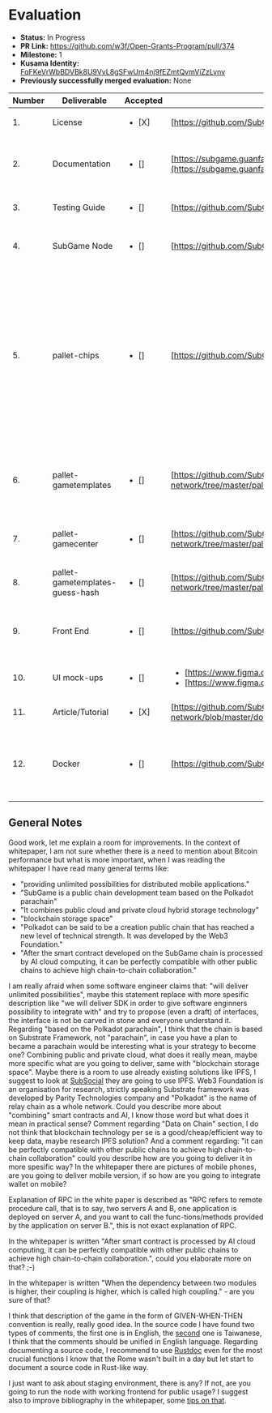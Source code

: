 # Evaluation

- **Status:** In Progress
- **PR Link:** https://github.com/w3f/Open-Grants-Program/pull/374
- **Milestone:** 1
- **Kusama Identity:** [FqFKeVrWbBDVBk8U9VvL8gSFwUm4nj9fEZmtQvmViZzLvnv](https://polkascan.io/kusama/account/FqFKeVrWbBDVBk8U9VvL8gSFwUm4nj9fEZmtQvmViZzLvnv)
- **Previously successfully merged evaluation:** None

| Number | Deliverable | Accepted | Link | Evaluation Notes |
| ------ | ----------- | -------- | ---- |----------------- |
| 1. | License | <ul><li>[X] </li></ul> | [https://github.com/SubGame-Network/subgame-network/blob/master/LICENSE](https://github.com/SubGame-Network/subgame-network/blob/master/LICENSE) | Looks good to me | 
| 2. | Documentation | <ul><li>[] </li></ul> | [https://subgame.guanfantech.com/api/assets/whitePaper/en/%E6%8A%80%E8%A1%93%E7%99%BD%E7%9A%AE%E6%9B%B8_%E8%8B%B1%E6%96%87_v7.pdf](https://subgame.guanfantech.com/api/assets/whitePaper/en/%E6%8A%80%E8%A1%93%E7%99%BD%E7%9A%AE%E6%9B%B8_%E8%8B%B1%E6%96%87_v7.pdf) | Name of the file shall be English-like, look at General Notes section |
| 3. | Testing Guide | <ul><li>[] </li></ul> | [https://github.com/SubGame-Network/subgame-network/tree/master/pallets](https://github.com/SubGame-Network/subgame-network/tree/master/pallets) | Taiwanese [comments](https://github.com/SubGame-Network/subgame-network/blob/master/pallets/chips/src/lib.rs) and lack of Rustdoc |
| 4. | SubGame Node | <ul><li>[] </li></ul> | [https://github.com/SubGame-Network/subgame-network/tree/master/node](https://github.com/SubGame-Network/subgame-network/tree/master/node) | Taiwanese comments and lack of Rustdoc [link](https://github.com/SubGame-Network/subgame-network/commit/cf903db5256d0b75eed9fb1868d0a76e5bfa8123) |
| 5. | pallet-chips | <ul><li>[] </li></ul> | [https://github.com/SubGame-Network/subgame-network/tree/master/pallets/chips](https://github.com/SubGame-Network/subgame-network/tree/master/pallets/chips) | Hard coding `weight` value is not the best possible strategy vide `default_weight.rs`, to implement it better you can look at Substrate code where is used Frame System pallet, but leave it now and improve it in at a later stage. Let's add Rustdoc and remove Taiwanese comments |
| 6. | pallet-gametemplates | <ul><li>[] </li></ul> | [https://github.com/SubGame-Network/subgame-network/tree/master/pallets/gametemplates](https://github.com/SubGame-Network/subgame-network/tree/master/pallets/gametemplates) | Let start using Rustdoc, please improve readability of a source code like unified indentations |
| 7. | pallet-gamecenter | <ul><li>[] </li></ul> | [https://github.com/SubGame-Network/subgame-network/tree/master/pallets/gamecenter](https://github.com/SubGame-Network/subgame-network/tree/master/pallets/gamecenter) | Like above, could you explain why do you use `extern crate alloc;`?  |
| 8. | pallet-gametemplates-guess-hash | <ul><li>[] </li></ul> | [https://github.com/SubGame-Network/subgame-network/tree/master/pallets/gametemplates-guess-hash](https://github.com/SubGame-Network/subgame-network/tree/master/pallets/gametemplates-guess-hash) | Mixed type of comments - English and Taiwanese |
| 9. | Front End | <ul><li>[] </li></ul> | [https://github.com/SubGame-Network/GameCenter/tree/master/frontend](https://github.com/SubGame-Network/GameCenter/tree/master/frontend) | I am not able to run the frontend part, below I include more [details](https://github.com/SubGame-Network/GameCenter/issues/1) |
| 10. | UI mock-ups | <ul><li>[] </li></ul> | <ul><li>[https://www.figma.com/file/hbwDsOVkP5tJqCnl7v0Smr/Subgame-center](https://www.figma.com/file/hbwDsOVkP5tJqCnl7v0Smr/Subgame-center)</li><li>[https://www.figma.com/file/8bSq6NEYOKfbcdFXLtsmFR/SubGame](https://www.figma.com/file/8bSq6NEYOKfbcdFXLtsmFR/SubGame)</li></ul>| Which wireframes are legit one? |
| 11. | Article/Tutorial | <ul><li>[X]</li></ul> | [https://github.com/SubGame-Network/subgame-network/blob/master/docker_run.md](https://github.com/SubGame-Network/subgame-network/blob/master/docker_run.md) | |
| 12. | Docker | <ul><li>[] </li></ul> | [https://github.com/SubGame-Network/GameCenter](https://github.com/SubGame-Network/GameCenter) | Docker works smoothly althought frontend part does not want to start as I have mentioned in front-end part |

## General Notes

Good work, let me explain a room for improvements. In the context of whitepaper, I am not sure whether there is a need to mention about Bitcoin performance but what is more important, when I was reading the whitepaper I have read many general terms like:
- "providing unlimited possibilities for distributed mobile applications."
- "SubGame is a public chain development team based on the Polkadot parachain"
- "It combines public cloud and private cloud hybrid storage technology"
- "blockchain storage space"
- "Polkadot can be said to be a creation public chain that has reached a new level of technical strength. It was developed by the Web3 Foundation."
- "After the smart contract developed on the SubGame chain is processed by AI cloud computing, it can be perfectly compatible with other public chains to achieve high chain-to-chain collaboration."

I am really afraid when some software engineer claims that: "will deliver unlimited possibilities", maybe this statement replace with more spesific description like "we will deliver SDK in order to give software enginners possibility to integrate with" and try to propose (even a draft) of interfaces, the interface is not be carved in stone and everyone understand it. Regarding "based on the Polkadot parachain", I think that the chain is based on Substrate Framework, not "parachain", in case you have a plan to became a parachain would be interesting what is your strategy to become one? Combining public and private cloud, what does it really mean, maybe more specific what are you going to deliver, same with "blockchain storage space". Maybe there is a room to use already existing solutions like IPFS, I suggest to look at [SubSocial](https://app.subsocial.network/) they are going to use IPFS. Web3 Foundation is an organisation for research, strictly speaking Substrate framework was developed by Parity Technologies company and "Polkadot" is the name of relay chain as a whole network. Could you describe more about "combining" smart contracts and AI, I know those word but what does it mean in practical sense? Comment regarding "Data on Chain" section, I do not think that blockchain technology per se is a good/cheap/efficient way to keep data, maybe research IPFS solution? And a comment regarding: "it can be perfectly compatible with other public chains to achieve high chain-to-chain collaboration" could you describe how are you going to deliver it in more spesific way? In the whitepaper there are pictures of mobile phones, are you going to deliver mobile version, if so how are you going to integrate wallet on mobile?

Explanation of RPC in the white paper is described as "RPC refers to remote procedure call, that is to say, two servers A and B, one application is deployed on server A, and you want to call the func-tions/methods provided by the application on server B.", this is not exact explanation of RPC.

In the whitepaper is written "After smart contract is processed by AI cloud computing, it can be perfectly compatible with other public chains to achieve high chain-to-chain collaboration.", could you elaborate more on that? ;-)

In the whitepaper is written "When the dependency between two modules is higher, their coupling is higher, which is called high coupling." - are you sure of that?

I think that description of the game in the form of GIVEN-WHEN-THEN convention is really, really good idea. In the source code I have found two types of comments, the first one is in English, the [second](https://github.com/SubGame-Network/subgame-network/blob/master/pallets/gametemplates-guess-hash/src/lib.rs) one is Taiwanese, I think that the comments should be unified in English language.
Regarding documenting a source code, I recommend to use [Rustdoc](https://doc.rust-lang.org/rustdoc/index.html) even for the most crucial functions I know that the Rome wasn't built in a day but let start to document a source code in Rust-like way.

I just want to ask about staging environment, there is any? If not, are you going to run the node with working frontend for public usage? I suggest also to improve bibliography in the whitepaper, some [tips on that](https://guides.library.cornell.edu/annotatedbibliography).

